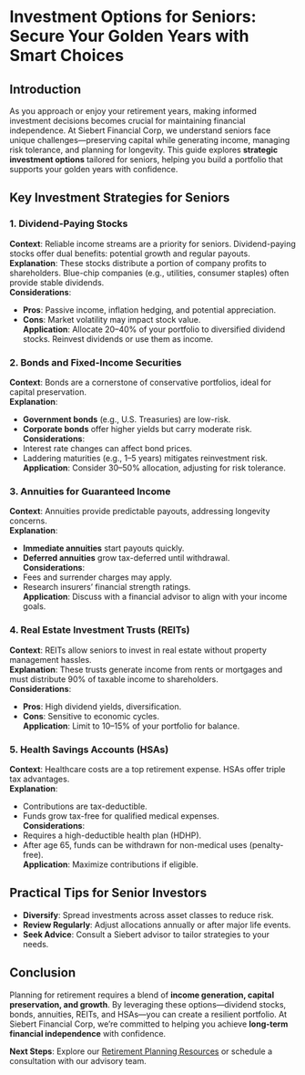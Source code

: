 # Investment Options for Seniors: Secure Your Golden Years with Smart Choices  

## Introduction  

As you approach or enjoy your retirement years, making informed investment decisions becomes crucial for maintaining financial independence. At Siebert Financial Corp, we understand seniors face unique challenges—preserving capital while generating income, managing risk tolerance, and planning for longevity. This guide explores **strategic investment options** tailored for seniors, helping you build a portfolio that supports your golden years with confidence.  

## Key Investment Strategies for Seniors  

### 1. Dividend-Paying Stocks  
**Context**: Reliable income streams are a priority for seniors. Dividend-paying stocks offer dual benefits: potential growth and regular payouts.  
**Explanation**: These stocks distribute a portion of company profits to shareholders. Blue-chip companies (e.g., utilities, consumer staples) often provide stable dividends.  
**Considerations**:  
- **Pros**: Passive income, inflation hedging, and potential appreciation.  
- **Cons**: Market volatility may impact stock value.  
**Application**: Allocate 20–40% of your portfolio to diversified dividend stocks. Reinvest dividends or use them as income.  

### 2. Bonds and Fixed-Income Securities  
**Context**: Bonds are a cornerstone of conservative portfolios, ideal for capital preservation.  
**Explanation**:  
- **Government bonds** (e.g., U.S. Treasuries) are low-risk.  
- **Corporate bonds** offer higher yields but carry moderate risk.  
**Considerations**:  
- Interest rate changes can affect bond prices.  
- Laddering maturities (e.g., 1–5 years) mitigates reinvestment risk.  
**Application**: Consider 30–50% allocation, adjusting for risk tolerance.  

### 3. Annuities for Guaranteed Income  
**Context**: Annuities provide predictable payouts, addressing longevity concerns.  
**Explanation**:  
- **Immediate annuities** start payouts quickly.  
- **Deferred annuities** grow tax-deferred until withdrawal.  
**Considerations**:  
- Fees and surrender charges may apply.  
- Research insurers’ financial strength ratings.  
**Application**: Discuss with a financial advisor to align with your income goals.  

### 4. Real Estate Investment Trusts (REITs)  
**Context**: REITs allow seniors to invest in real estate without property management hassles.  
**Explanation**: These trusts generate income from rents or mortgages and must distribute 90% of taxable income to shareholders.  
**Considerations**:  
- **Pros**: High dividend yields, diversification.  
- **Cons**: Sensitive to economic cycles.  
**Application**: Limit to 10–15% of your portfolio for balance.  

### 5. Health Savings Accounts (HSAs)  
**Context**: Healthcare costs are a top retirement expense. HSAs offer triple tax advantages.  
**Explanation**:  
- Contributions are tax-deductible.  
- Funds grow tax-free for qualified medical expenses.  
**Considerations**:  
- Requires a high-deductible health plan (HDHP).  
- After age 65, funds can be withdrawn for non-medical uses (penalty-free).  
**Application**: Maximize contributions if eligible.  

## Practical Tips for Senior Investors  

- **Diversify**: Spread investments across asset classes to reduce risk.  
- **Review Regularly**: Adjust allocations annually or after major life events.  
- **Seek Advice**: Consult a Siebert advisor to tailor strategies to your needs.  

## Conclusion  

Planning for retirement requires a blend of **income generation, capital preservation, and growth**. By leveraging these options—dividend stocks, bonds, annuities, REITs, and HSAs—you can create a resilient portfolio. At Siebert Financial Corp, we’re committed to helping you achieve **long-term financial independence** with confidence.  

**Next Steps**: Explore our [Retirement Planning Resources](#) or schedule a consultation with our advisory team.